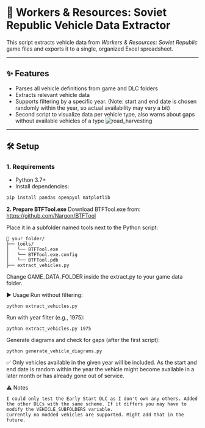 # 🚛 Workers & Resources: Soviet Republic Vehicle Data Extractor

This script extracts vehicle data from *Workers & Resources: Soviet Republic* game files and exports it to a single, organized Excel spreadsheet.

---

## ✨ Features

- Parses all vehicle definitions from game and DLC folders
- Extracts relevant vehicle data
- Supports filtering by a specific year. (Note: start and end date is chosen randomly within the year, so actual availability may vary a bit)
- Second script to visualize data per vehicle type, also warns about gaps without available vehicles of a type
![road_harvesting](https://github.com/user-attachments/assets/0ef221e9-4fbb-40bd-9098-776c4636b7a7)
---

## 🛠 Setup

### 1. Requirements

- Python 3.7+
- Install dependencies:

```bash
pip install pandas openpyxl matplotlib
```

**2. Prepare BTFTool.exe**
Download BTFTool.exe from: https://github.com/Nargon/BTFTool

Place it in a subfolder named tools next to the Python script:
```
📁 your_folder/
├── tools/
│   └── BTFTool.exe
│   └── BTFTool.exe.config
│   └── BTFTool.pdb
├── extract_vehicles.py
```
Change GAME_DATA_FOLDER inside the extract.py to your game data folder.

▶️ Usage
Run without filtering:
```
python extract_vehicles.py
```
Run with year filter (e.g., 1975):
```
python extract_vehicles.py 1975
```
Generate diagrams and check for gaps (after the first script):
```
python generate_vehicle_diagrams.py
```
✅ Only vehicles available in the given year will be included. As the start and end date is random within the year the vehicle might become available in a later month or has already gone out of service.

⚠️ Notes

    I could only test the Early Start DLC as I don't own any others. Added the other DLCs with the same scheme. If it differs you may have to modify the VEHICLE_SUBFOLDERS variable.
    Currently no modded vehicles are supported. Might add that in the future.
